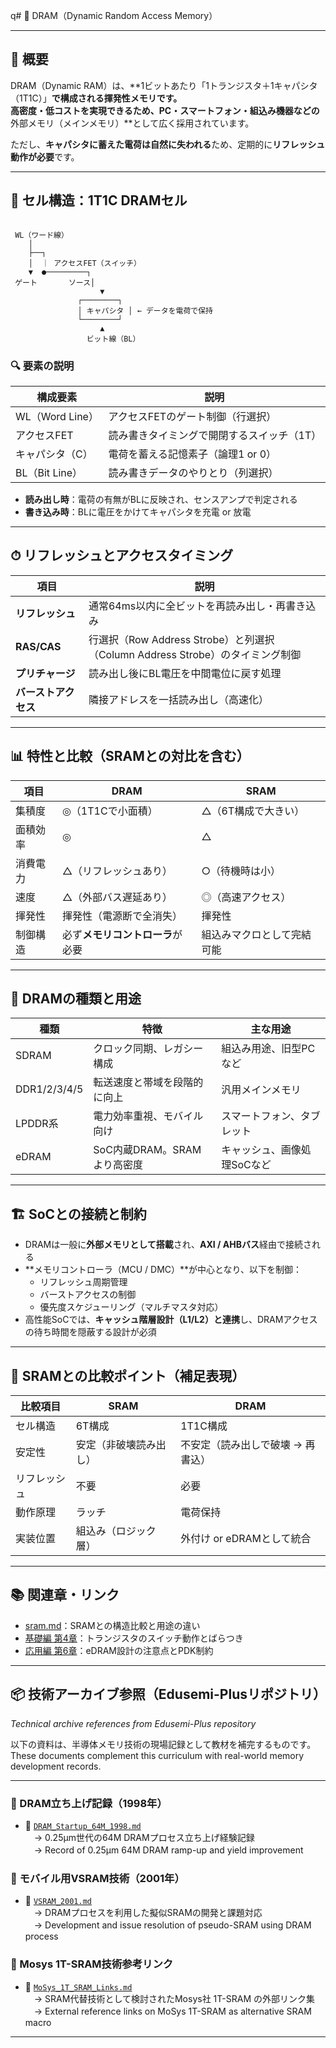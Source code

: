 q# 🧠 DRAM（Dynamic Random Access Memory）

---

## 📘 概要

DRAM（Dynamic RAM）は、**1ビットあたり「1トランジスタ＋1キャパシタ（1T1C）」**で構成される揮発性メモリです。  
高密度・低コストを実現できるため、PC・スマートフォン・組込み機器などの**外部メモリ（メインメモリ）**として広く採用されています。

ただし、**キャパシタに蓄えた電荷は自然に失われる**ため、定期的に**リフレッシュ動作が必要**です。

---

## 🔧 セル構造：1T1C DRAMセル

```

 WL（ワード線）
    │
    ├──┐
    │  ｜ アクセスFET（スイッチ）
    ▼  ●─────────┐
 ゲート       ソース│
                    ▼
               ┌────────┐
               │ キャパシタ │ ← データを電荷で保持
               └────────┘
                    ▲
                 ビット線（BL）

```

### 🔍 要素の説明

| 構成要素 | 説明 |
|----------|------|
| WL（Word Line） | アクセスFETのゲート制御（行選択） |
| アクセスFET | 読み書きタイミングで開閉するスイッチ（1T） |
| キャパシタ（C） | 電荷を蓄える記憶素子（論理1 or 0） |
| BL（Bit Line） | 読み書きデータのやりとり（列選択） |

- **読み出し時**：電荷の有無がBLに反映され、センスアンプで判定される  
- **書き込み時**：BLに電圧をかけてキャパシタを充電 or 放電

---

## ⏱ リフレッシュとアクセスタイミング

| 項目 | 説明 |
|------|------|
| **リフレッシュ** | 通常64ms以内に全ビットを再読み出し・再書き込み |
| **RAS/CAS** | 行選択（Row Address Strobe）と列選択（Column Address Strobe）のタイミング制御 |
| **プリチャージ** | 読み出し後にBL電圧を中間電位に戻す処理 |
| **バーストアクセス** | 隣接アドレスを一括読み出し（高速化） |

---

## 📊 特性と比較（SRAMとの対比を含む）

| 項目 | DRAM | SRAM |
|------|------|------|
| 集積度 | ◎（1T1Cで小面積） | △（6T構成で大きい） |
| 面積効率 | ◎ | △ |
| 消費電力 | △（リフレッシュあり） | ○（待機時は小） |
| 速度 | △（外部バス遅延あり） | ◎（高速アクセス） |
| 揮発性 | 揮発性（電源断で全消失） | 揮発性 |
| 制御構造 | 必ず**メモリコントローラ**が必要 | 組込みマクロとして完結可能 |

---

## 🧪 DRAMの種類と用途

| 種類 | 特徴 | 主な用途 |
|------|------|-----------|
| SDRAM | クロック同期、レガシー構成 | 組込み用途、旧型PCなど |
| DDR1/2/3/4/5 | 転送速度と帯域を段階的に向上 | 汎用メインメモリ |
| LPDDR系 | 電力効率重視、モバイル向け | スマートフォン、タブレット |
| eDRAM | SoC内蔵DRAM。SRAMより高密度 | キャッシュ、画像処理SoCなど |

---

## 🏗 SoCとの接続と制約

- DRAMは一般に**外部メモリとして搭載**され、**AXI / AHBバス**経由で接続される  
- **メモリコントローラ（MCU / DMC）**が中心となり、以下を制御：
  - リフレッシュ周期管理
  - バーストアクセスの制御
  - 優先度スケジューリング（マルチマスタ対応）
- 高性能SoCでは、**キャッシュ階層設計（L1/L2）と連携**し、DRAMアクセスの待ち時間を隠蔽する設計が必須

---

## 🔁 SRAMとの比較ポイント（補足表現）

| 比較項目 | SRAM | DRAM |
|----------|------|------|
| セル構造 | 6T構成 | 1T1C構成 |
| 安定性 | 安定（非破壊読み出し） | 不安定（読み出しで破壊 → 再書込） |
| リフレッシュ | 不要 | 必要 |
| 動作原理 | ラッチ | 電荷保持 |
| 実装位置 | 組込み（ロジック層） | 外付け or eDRAMとして統合 |

---

## 📚 関連章・リンク

- [sram.md](./sram.md)：SRAMとの構造比較と用途の違い  
- [基礎編 第4章](../chapter4_mos_characteristics/)：トランジスタのスイッチ動作とばらつき  
- [応用編 第6章](../d_chapter6_pdk_and_eda_environment/)：eDRAM設計の注意点とPDK制約  

---

## 📦 技術アーカイブ参照（Edusemi-Plusリポジトリ）  
*Technical archive references from Edusemi-Plus repository*

以下の資料は、半導体メモリ技術の現場記録として教材を補完するものです。  
These documents complement this curriculum with real-world memory development records.

---

### 📘 DRAM立ち上げ記録（1998年）  
- 📄 [`DRAM_Startup_64M_1998.md`](https://github.com/Samizo-AITL/Edusemi-Plus/blob/main/archive/in1998/DRAM_Startup_64M_1998.md)  
　→ 0.25μm世代の64M DRAMプロセス立ち上げ経験記録  
　→ Record of 0.25μm 64M DRAM ramp-up and yield improvement

### 📘 モバイル用VSRAM技術（2001年）  
- 📄 [`VSRAM_2001.md`](https://github.com/Samizo-AITL/Edusemi-Plus/blob/main/archive/in2001/VSRAM_2001.md)  
　→ DRAMプロセスを利用した擬似SRAMの開発と課題対応  
　→ Development and issue resolution of pseudo-SRAM using DRAM process

### 📘 Mosys 1T-SRAM技術参考リンク  
- 📄 [`MoSys_1T_SRAM_Links.md`](https://github.com/Samizo-AITL/Edusemi-Plus/blob/main/archive/in2001/MoSys_1T_SRAM_Links.md)  
　→ SRAM代替技術として検討されたMosys社 1T-SRAM の外部リンク集  
　→ External reference links on MoSys 1T-SRAM as alternative SRAM macro

---

